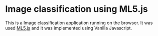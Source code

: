 # Image classification using ML5.js

This is a Image classification application running on the browser.
It was used [ML5.js](https://learn.ml5js.org/#/) and it was implemented using Vanilla Javascript.